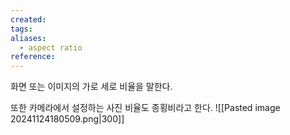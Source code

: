 ```yaml
---
created: 
tags: 
aliases:
  - aspect ratio
reference:
---
```

화면 또는 이미지의 가로 세로 비율을 말한다.

또한 카메라에서 설정하는 사진 비율도 종횡비라고 한다.
![[Pasted image 20241124180509.png|300]]